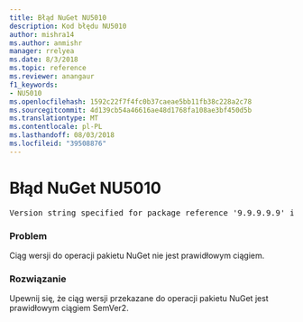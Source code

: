 ```yaml
---
title: Błąd NuGet NU5010
description: Kod błędu NU5010
author: mishra14
ms.author: anmishr
manager: rrelyea
ms.date: 8/3/2018
ms.topic: reference
ms.reviewer: anangaur
f1_keywords:
- NU5010
ms.openlocfilehash: 1592c22f7f4fc0b37caeae5bb11fb38c228a2c78
ms.sourcegitcommit: 4d139cb54a46616ae48d1768fa108ae3bf450d5b
ms.translationtype: MT
ms.contentlocale: pl-PL
ms.lasthandoff: 08/03/2018
ms.locfileid: "39508876"
---
```

# <a name="nuget-error-nu5010"></a>Błąd NuGet NU5010
<pre>Version string specified for package reference '9.9.9.9.9' is invalid.</pre>

### <a name="issue"></a>Problem

Ciąg wersji do operacji pakietu NuGet nie jest prawidłowym ciągiem.


### <a name="solution"></a>Rozwiązanie

Upewnij się, że ciąg wersji przekazane do operacji pakietu NuGet jest prawidłowym ciągiem SemVer2.

